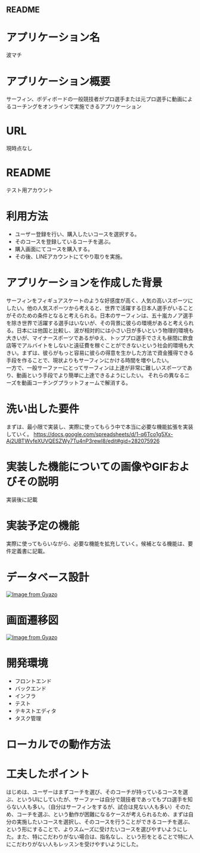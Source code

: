 ## README
# アプリケーション名
波マチ
# アプリケーション概要
サーフィン、ボディボードの一般競技者がプロ選手または元プロ選手に動画によるコーチングをオンラインで実施できるアプリケーション
#  URL
現時点なし
# README
テスト用アカウント
# 利用方法
- ユーザー登録を行い、購入したいコースを選択する。
- そのコースを登録しているコーチを選ぶ。
- 購入画面にてコースを購入する。
- その後、LINEアカウントにてやり取りを実施。
# アプリケーションを作成した背景
サーフィンをフィギュアスケートのような好感度が高く、人気の高いスポーツにしたい。他の人気スポーツから考えると、世界で活躍する日本人選手がいることがそのための条件となると考えられる。日本のサーフィンは、五十嵐カノア選手を除き世界で活躍する選手はいないが、その背景に彼らの環境があると考えられる。日本には他国と比較し、波が相対的には小さい日が多いという物理的環境も大きいが、マイナースポーツであるがゆえ、トッププロ選手でさえも昼間に飲食店等でアルバイトをしないと遠征費を稼ぐことができないという社会的環境も大きい。まずは、彼らがもっと容易に彼らの得意を生かした方法で資金獲得できる手段を作ることで、現状よりもサーフィンにかける時間を増やしたい。  
一方で、一般サーファーにとってサーフィンは上達が非常に難しいスポーツであり、動画という手段でより簡単に上達できるようにしたい。
それらの異なるニーズを動画コーチングプラットフォームで解消する。
# 洗い出した要件
まずは、最小限で実装し、実際に使ってもらう中で本当に必要な機能拡張を実装していく。
https://docs.google.com/spreadsheets/d/1-q6Tco1g5Xx-Aj2UBTWvfeXUVQESZWy7Tu4nP3rewI8/edit#gid=282075926
# 実装した機能についての画像やGIFおよびその説明
実装後に記載
# 実装予定の機能
実際に使ってもらいながら、必要な機能を拡充していく。候補となる機能は、要件定義書に記載。
# データベース設計
[![Image from Gyazo](https://i.gyazo.com/55d99da19b1ce453ed33c332db2c9d62.png)](https://gyazo.com/55d99da19b1ce453ed33c332db2c9d62)
# 画面遷移図
[![Image from Gyazo](https://i.gyazo.com/e0722b742f9c0157e72af8f652c9948e.png)](https://gyazo.com/e0722b742f9c0157e72af8f652c9948e)
# 開発環境
- フロントエンド
- バックエンド
- インフラ
- テスト
- テキストエディタ
- タスク管理
# ローカルでの動作方法
# 工夫したポイント
はじめは、ユーザーはまずコーチを選び、そのコーチが持っているコースを選ぶ、というUIにしていたが、サーファーは自分で競技者であってもプロ選手を知らない人も多い。（自分はサーフィンをするが、試合は見ない人も多い）そのため、コーチを選ぶ、という動作が困難になるケースが考えられるため、まずは自分の実施したいコースを選択し、そのコースを行うことができるコーチを選ぶ、という形にすることで、よりスムーズに受けたいコースを選びやすいようにした。また、特にこだわりがない場合は、指名なし、という形をとることで特に人にこだわりがない人もレッスンを受けやすいようにした。